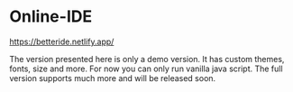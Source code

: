 # Online-IDE
https://betteride.netlify.app/

The version presented here is only a demo version. It has custom themes, fonts, size and more. For now you can only run vanilla java script. The full version supports much more and will be released soon.
